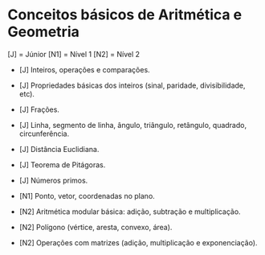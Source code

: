 # Conceitos básicos de Aritmética e Geometria

[J] = Júnior
[N1] = Nível 1
[N2] = Nível 2

- [J] Inteiros, operações e comparações.
- [J] Propriedades básicas dos inteiros (sinal, paridade, divisibilidade, etc).
- [J] Frações.
- [J] Linha, segmento de linha, ângulo, triângulo, retângulo, quadrado, circunferência.
- [J] Distância Euclidiana. 
- [J] Teorema de Pitágoras.
- [J] Números primos.

- [N1] Ponto, vetor, coordenadas no plano.

- [N2] Aritmética modular básica: adição, subtração e multiplicação.
- [N2] Polígono (vértice, aresta, convexo, área).
- [N2] Operações com matrizes (adição, multiplicação e exponenciação).


